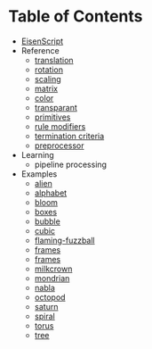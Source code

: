 # Table of Contents

* [EisenScript](headline.md)
* Reference
  * [translation](reference/translation.md)
  * [rotation](reference/rotation.md)
  * [scaling](reference/scaling.md)
  * [matrix](reference/matrix.md)
  * [color](reference/color.md)
  * [transparant](reference/transparant.md)
  * [primitives](reference/primitives.md)
  * [rule modifiers](reference/rule-modifiers.md)
  * [termination criteria](reference/termination-criteria.md)
  * [preprocessor](reference/preprocessor-commands.md)
* Learning
  * pipeline processing
* Examples
  * [alien](examples/alien.md)
  * [alphabet](examples/alphabet.md)
  * [bloom](examples/bloom.md)
  * [boxes](examples/boxes.md)
  * [bubble](examples/bubble.md)
  * [cubic](examples/cubic.md)
  * [flaming-fuzzball](examples/flaming-fuzzball.md)
  * [frames](examples/frames.md)
  * [frames](examples/grinder.md)
  * [milkcrown](examples/milkcrown.md)
  * [mondrian](examples/mondrian.md)
  * [nabla](examples/nabla.md)
  * [octopod](examples/octopod.md)
  * [saturn](examples/saturn.md)
  * [spiral](examples/spiral.md)
  * [torus](examples/torus.md)
  * [tree](examples/tree.md)
